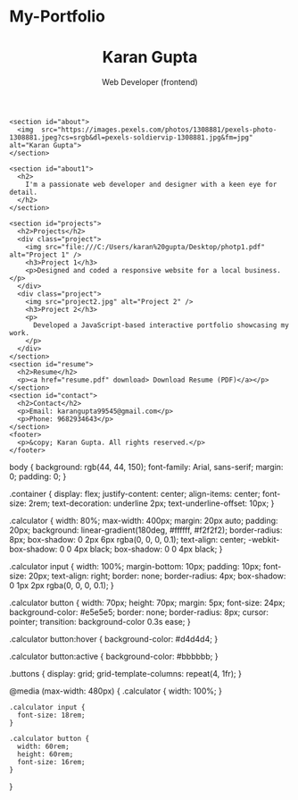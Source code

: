 # My-Portfolio
<!-- HTML CODE -->
<!DOCTYPE html>
<html lang="en">
  <head>
    <meta charset="UTF-8" />
    <meta name="viewport" content="width=device-width, initial-scale=1.0" />
    <link rel="stylesheet" href="style.css" />
    <title>My Portfolio</title>
  </head>
  <body>
    <header>
      <h1>Karan Gupta</h1>
      <p>Web Developer (frontend)</p>
    </header>

    <section id="about">
      <img  src="https://images.pexels.com/photos/1308881/pexels-photo-1308881.jpeg?cs=srgb&dl=pexels-soldiervip-1308881.jpg&fm=jpg"  alt="Karan Gupta">
    </section>

    <section id="about1">
      <h2>
        I'm a passionate web developer and designer with a keen eye for detail.
      </h2>
    </section>

    <section id="projects">
      <h2>Projects</h2>
      <div class="project">
        <img src="file:///C:/Users/karan%20gupta/Desktop/photp1.pdf" alt="Project 1" />
        <h3>Project 1</h3>
        <p>Designed and coded a responsive website for a local business.</p>
      </div>
      <div class="project">
        <img src="project2.jpg" alt="Project 2" />
        <h3>Project 2</h3>
        <p>
          Developed a JavaScript-based interactive portfolio showcasing my work.
        </p>
      </div>
    </section>
    <section id="resume">
      <h2>Resume</h2>
      <p><a href="resume.pdf" download> Download Resume (PDF)</a></p>
    </section>
    <section id="contact">
      <h2>Contact</h2>
      <p>Email: karangupta99545@gmail.com</p>
      <p>Phone: 9682934643</p>
    </section>
    <footer>
      <p>&copy; Karan Gupta. All rights reserved.</p>
    </footer>
  </body>
</html>

<!-- CSS CODE -->
body {
    background: rgb(44, 44, 150);
    font-family: Arial, sans-serif;
    margin: 0;
    padding: 0;
  }
  
  .container {
    display: flex;
    justify-content: center;
    align-items: center;
    font-size: 2rem;
    text-decoration: underline 2px;
    text-underline-offset: 10px;
  }
  
  .calculator {
    width: 80%;
    max-width: 400px;
    margin: 20px auto;
    padding: 20px;
    background: linear-gradient(180deg, #ffffff, #f2f2f2);
    border-radius: 8px;
    box-shadow: 0 2px 6px rgba(0, 0, 0, 0.1);
    text-align: center;
    -webkit-box-shadow: 0 0 4px black;
     box-shadow: 0 0 4px black;
  }
  
  .calculator input {
    width: 100%;
    margin-bottom: 10px;
    padding: 10px;
    font-size: 20px;
    text-align: right;
    border: none;
    border-radius: 4px;
    box-shadow: 0 1px 2px rgba(0, 0, 0, 0.1);
  }
  
  .calculator button {
    width: 70px;
    height: 70px;
    margin: 5px;
    font-size: 24px;
    background-color: #e5e5e5;
    border: none;
    border-radius: 8px;
    cursor: pointer;
    transition: background-color 0.3s ease;
  }
  
  .calculator button:hover {
    background-color: #d4d4d4;
  }
  
  .calculator button:active {
    background-color: #bbbbbb;
  }
  
  .buttons {
    display: grid;
    grid-template-columns: repeat(4, 1fr);
  }
  
  @media (max-width: 480px) {
    .calculator {
      width: 100%;
    }
    
    .calculator input {
      font-size: 18rem;
    }
    
    .calculator button {
      width: 60rem;
      height: 60rem;
      font-size: 16rem;
    }
}
